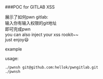 ###POC for GITLAB XSS

展示了如何pwn gitlab:	
输入你有输入权限的git地址	
即可完成pwn		
you can also inject your xss rookit~~	
just enjoy:smiley:

example

usage:

	./pwnsh git@github.com:hellok/pwngitlab.git
	./pwnsh 